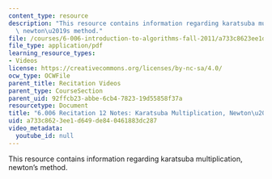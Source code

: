 ```yaml
---
content_type: resource
description: "This resource contains information regarding karatsuba multiplication,\
  \ newton\u2019s method."
file: /courses/6-006-introduction-to-algorithms-fall-2011/a733c8623ee1d649de840461883dc287_MIT6_006F11_rec12.pdf
file_type: application/pdf
learning_resource_types:
- Videos
license: https://creativecommons.org/licenses/by-nc-sa/4.0/
ocw_type: OCWFile
parent_title: Recitation Videos
parent_type: CourseSection
parent_uid: 92ffcb23-abbe-6cb4-7823-19d55858f37a
resourcetype: Document
title: "6.006 Recitation 12 Notes: Karatsuba Multiplication, Newton\u2019s Method"
uid: a733c862-3ee1-d649-de84-0461883dc287
video_metadata:
  youtube_id: null
---
```

This resource contains information regarding karatsuba multiplication, newton’s method.